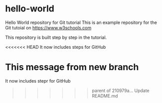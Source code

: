 # hello-world
Hello World repository for Git tutorial
This is an example repository for the Git tutoial on https://www.w3schools.com

This repository is built step by step in the tutorial.

<<<<<<< HEAD
It now includes steps for GitHub

This message from new branch
=======
It now includes stepr for GitHub
>>>>>>> parent of 210979a... Update README.md
